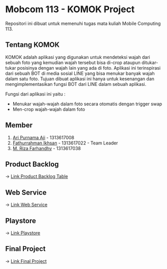 # Mobcom 113 - KOMOK Project
Repositori ini dibuat untuk memenuhi tugas mata kuliah Mobile Computing 113.

## Tentang KOMOK
KOMOK adalah aplikasi yang digunakan untuk mendeteksi wajah dari sebuah foto yang kemudian wajah tersebut bisa di-crop ataupun ditukar-tukar posisinya dengan wajah lain yang ada di foto. Aplikasi ini terinspirasi dari sebuah BOT di media sosial LINE yang bisa menukar banyak wajah dalam satu foto. Tujuan dibuat aplikasi ini hanya untuk kesenangan dan mengimplementasikan fungsi BOT dari LINE dalam sebuah aplikasi.

Fungsi dari aplikasi ini yaitu :
- Menukar wajah-wajah dalam foto secara otomatis dengan trigger swap
- Men-crop wajah-wajah dalam foto

## Member
1. [Ari Purnama Aji](https://github.com/AriPurnamaAji) - 1313617008
2. [Fathurrahman Ikhsan](https://github.com/rubischoco) - 1313617022 - Team Leader
3. [M. Riza Farhandhy](https://github.com/MRizaF) - 1313617038

## Product Backlog
-> [Link Product Backlog Table](https://docs.google.com/spreadsheets/d/1FXyzIFm2AvV1hARPRN1fpMccrpSSxL1ATb-We1RKoMg/edit?usp=sharing)

## Web Service
-> [Link Web Service](https://github.com/rubischoco/KOMOKProject_2)

## Playstore
-> [Link Playstore](https://play.google.com/store/apps/details?id=com.teamC.komok)

## Final Project
-> [Link Final Project](https://drive.google.com/file/d/1PoviNgB0dC7aWBpqT-GWtBZsahezBkab/view?usp=sharing)
